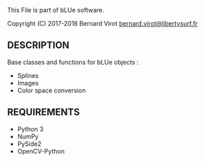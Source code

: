 This File is part of bLUe software.

Copyright (C) 2017-2018 Bernard Virot <bernard.virot@libertysurf.fr>

## DESCRIPTION

Base classes and functions for bLUe objects :

* Splines
* Images
* Color space conversion

## REQUIREMENTS

* Python 3
* NumPy
* PySide2
* OpenCV-Python